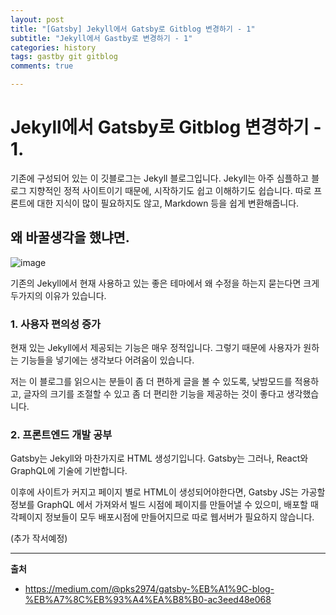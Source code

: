 ```yaml
---
layout: post
title: "[Gatsby] Jekyll에서 Gatsby로 Gitblog 변경하기 - 1"
subtitle: "Jekyll에서 Gastby로 변경하기 - 1"
categories: history
tags: gastby git gitblog
comments: true

---
```


# Jekyll에서 Gatsby로 Gitblog 변경하기 - 1.

기존에 구성되어 있는 이 깃블로그는 Jekyll 블로그입니다. Jekyll는 아주 심플하고 블로그 지향적인 정적 사이트이기 때문에, 시작하기도 쉽고 이해하기도 쉽습니다. 따로 프론트에 대한 지식이 많이 필요하지도 않고, Markdown 등을 쉽게 변환해줍니다.

## 왜 바꿀생각을 했냐면.

![image](https://user-images.githubusercontent.com/42582516/100608599-fa515800-334f-11eb-84fe-4eecb612598d.png)

기존의 Jekyll에서 현재 사용하고 있는 좋은 테마에서 왜 수정을 하는지 묻는다면 크게 두가지의 이유가 있습니다.

### 1. 사용자 편의성 증가

현재 있는 Jekyll에서 제공되는 기능은 매우 정적입니다. 그렇기 때문에 사용자가 원하는 기능들을 넣기에는 생각보다 어려움이 있습니다.

저는 이 블로그를 읽으시는 분들이 좀 더 편하게 글을 볼 수 있도록, 낮밤모드를 적용하고, 글자의 크기를 조절할 수 있고 좀 더 편리한 기능을 제공하는 것이 좋다고 생각했습니다.

### 2. 프론트엔드 개발 공부

Gatsby는 Jekyll와 마찬가지로 HTML 생성기입니다. Gatsby는 그러나, React와 GraphQL에 기술에 기반합니다.

이후에 사이트가 커지고 페이지 별로 HTML이 생성되어야한다면, Gatsby JS는 가공할 정보를 GraphQL 에서 가져와서 빌드 시점에 페이지를 만들어낼 수 있으미, 배포할 때 각페이지 정보들이 모두 배포시점에 만들어지므로 따로 웹서버가 필요하지 않습니다.

(추가 작서예정)

---
**출처**
- https://medium.com/@pks2974/gatsby-%EB%A1%9C-blog-%EB%A7%8C%EB%93%A4%EA%B8%B0-ac3eed48e068

